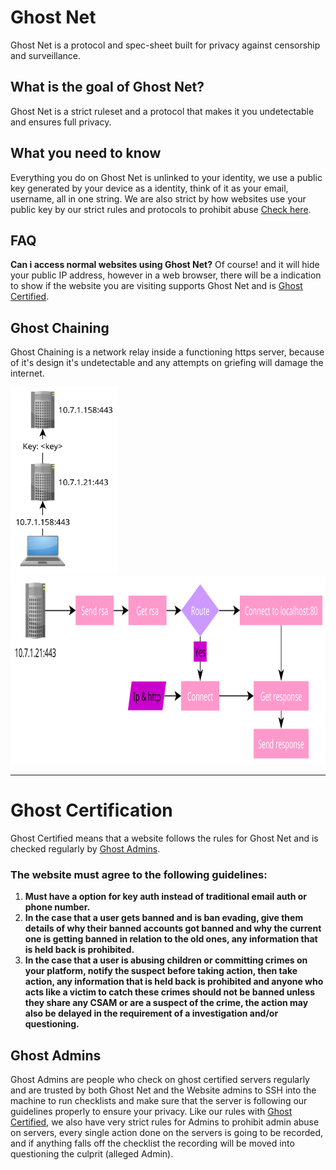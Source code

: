 # Ghost Net
Ghost Net is a protocol and spec-sheet built for privacy against censorship and surveillance.

## What is the goal of Ghost Net?
Ghost Net is a strict ruleset and a protocol that makes it you undetectable and ensures full privacy.

## What you need to know
Everything you do on Ghost Net is unlinked to your identity, we use a public key generated by your device as a identity, think of it as your email, username, all in one string. We are also strict by how websites use your public key by our strict rules and protocols to prohibit abuse [Check here](#ghost-certification).

## FAQ
**Can i access normal websites using Ghost Net?** Of course! and it will hide your public IP address, however in a web browser, there will be a indication to show if the website you are visiting supports Ghost Net and is [Ghost Certified](#ghost-certification).

## Ghost Chaining
Ghost Chaining is a network relay inside a functioning https server, because of it's design it's undetectable and any attempts on griefing will damage the internet.

<img src="ghost-chaining.png" alt="Ghost Chaining" height=300 />
<img src="ghost-server.png" alt="Ghost Chaining" height=300 />

---

# Ghost Certification
Ghost Certified means that a website follows the rules for Ghost Net and is checked regularly by [Ghost Admins](#ghost-admins).

### The website must agree to the following guidelines:
1. **Must have a option for key auth instead of traditional email auth or phone number.**
2. **In the case that a user gets banned and is ban evading, give them details of why their banned accounts got banned and why the current one is getting banned in relation to the old ones, any information that is held back is prohibited.**
3. **In the case that a user is abusing children or committing crimes on your platform, notify the suspect before taking action, then take action, any information that is held back is prohibited and anyone who acts like a victim to catch these crimes should not be banned unless they share any CSAM or are a suspect of the crime, the action may also be delayed in the requirement of a investigation and/or questioning.**

## Ghost Admins
Ghost Admins are people who check on ghost certified servers regularly and are trusted by both Ghost Net and the Website admins to SSH into the machine to run checklists and make sure that the server is following our guidelines properly to ensure your privacy. Like our rules with [Ghost Certified](#ghost-certification), we also have very strict rules for Admins to prohibit admin abuse on servers, every single action done on the servers is going to be recorded, and if anything falls off the checklist the recording will be moved into questioning the culprit (alleged Admin).